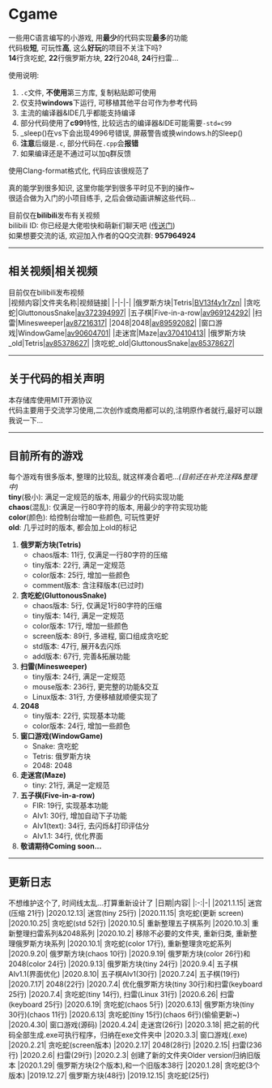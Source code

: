 # Cgame
一些用C语言编写的小游戏, 用**最少**的代码实现**最多**的功能  
代码极**短**, 可玩性**高**, 这么**好玩**的项目不关注下吗?  
**14**行贪吃蛇, **22**行俄罗斯方块, **22**行2048, **24**行扫雷...  

使用说明:
1. `.c`文件, **不使用**第三方库, 复制粘贴即可使用
2. 仅支持**windows**下运行, 可移植其他平台可作为参考代码
3. 主流的编译器&IDE几乎都能支持编译
4. 部分代码使用了**c99**特性, 比较远古的编译器&IDE可能需要`-std=c99`
5. _sleep()在vs下会出现4996号错误, 屏蔽警告或换windows.h的Sleep()
6. **注意**后缀是`.c`, 部分代码在`.cpp`会**报错**
7. 如果编译还是不通过可以加q群反馈

使用Clang-format格式化, 代码应该很规范了

真的能学到很多知识, 这里你能学到很多平时见不到的操作~  
很适合做为入门的小项目练手, 之后会做动画讲解这些代码...

目前仅在**bilibili**发布有关视频  
bilibili ID: 你已经是大佬啦快和萌新们聊天吧 ([传送门](https://space.bilibili.com/345058248))  
如果想要交流的话, 欢迎加入作者的QQ交流群: **957964924**  
* * *
## 相关视频|相关视频
目前仅在bilibili发布视频  
|视频内容|文件夹名称|视频链接|
|-|-|-|
|俄罗斯方块|Tetris|[BV13f4y1r7zn](https://www.bilibili.com/video/BV13f4y1r7zn)|
|贪吃蛇|GluttonousSnake|[av372394997](https://www.bilibili.com/video/av372394997)|
|五子棋|Five-in-a-row|[av969124292](https://www.bilibili.com/video/av969124292)|
|扫雷|Minesweeper|[av87216317](https://www.bilibili.com/video/av87216317/)|
|2048|2048|[av89592082](https://www.bilibili.com/video/av89592082/)|
|窗口游戏|WindowGame|[av90604701](https://www.bilibili.com/video/av90604701/)|
|走迷宫|Maze|[av370410413](https://www.bilibili.com/video/av370410413)|
|俄罗斯方块_old|Tetris|[av85378627](https://www.bilibili.com/video/av85378627/)|
|贪吃蛇_old|GluttonousSnake|[av85378627](https://www.bilibili.com/video/av85378627/)|
* * *
## 关于代码的相关声明
本存储库使用MIT开源协议  
代码主要用于交流学习使用,二次创作或商用都可以的,注明原作者就行,最好可以跟我说一下...  
* * *
## 目前所有的游戏
每个游戏有很多版本, 整理的比较乱, 就这样凑合着吧...*(目前还在补充注释&整理中)*  
**tiny**(极小): 满足一定规范的版本, 用最少的代码实现功能  
**chaos**(混乱): 仅满足一行80字符的版本, 用最少的字符实现功能  
**color**(颜色): 给控制台增加一些颜色, 可玩性更好  
**old**: 几乎过时的版本, 都会加上old的标记  
1. **俄罗斯方块(Tetris)**
    * chaos版本: 11行, 仅满足一行80字符的压缩
    * tiny版本: 22行, 满足一定规范
    * color版本: 25行, 增加一些颜色
    * comment版本: 含注释版本(已过时)
2. **贪吃蛇(GluttonousSnake)**
    * chaos版本: 5行, 仅满足1行80字符的压缩
    * tiny版本: 14行, 满足一定规范
    * color版本: 17行, 增加一些颜色
    * screen版本: 89行, 多进程, 窗口组成贪吃蛇
    * std版本: 47行, 展开&去闪烁
    * add版本: 67行, 完善&拓展功能
3. **扫雷(Minesweeper)**
    * tiny版本: 24行, 满足一定规范
    * mouse版本: 236行, 更完整的功能&交互
    * Linux版本: 31行, 方便移植就顺便实现了
4. **2048**
    * tiny版本: 22行, 实现基本功能
    * color版本: 24行, 增加一些颜色
5. **窗口游戏(WindowGame)**
    * Snake: 贪吃蛇
    * Tetris: 俄罗斯方块
    * 2048: 2048
6. **走迷宫(Maze)**
    * tiny: 21行, 满足一定规范
7. **五子棋(Five-in-a-row)**
    * FIR: 19行, 实现基本功能
    * AIv1: 30行, 增加自动下子功能
    * AIv1(text): 34行, 去闪烁&打印评估分
    * AIv1.1: 34行, 优化界面
8. **敬请期待Coming soon...**
* * *
## 更新日志
不想维护这个了, 时间线太乱...打算重新设计了
|日期|内容|
|:-:|-|
|2021.1.15| 迷宫(压缩 21行)
|2020.12.13| 迷宫(tiny 25行)
|2020.11.15| 贪吃蛇(更新 screen)
|2020.10.25| 贪吃蛇(std 52行)
|2020.10.5| 重新整理五子棋系列
|2020.10.3| 重新整理扫雷系列&2048系列
|2020.10.2| 移除不必要的文件夹, 重新归类, 重新整理俄罗斯方块系列
|2020.10.1| 贪吃蛇(color 17行), 重新整理贪吃蛇系列
|2020.9.20| 俄罗斯方块(chaos 10行)
|2020.9.19| 俄罗斯方块(color 26行)和2048(color 24行)
|2020.9.13| 俄罗斯方块(tiny 24行)
|2020.9.4| 五子棋AIv1.1(界面优化)
|2020.8.10| 五子棋AIv1(30行)
|2020.7.24| 五子棋(19行)
|2020.7.17| 2048(22行)
|2020.7.4| 优化俄罗斯方块(tiny 30行)和扫雷(keyboard 25行)
|2020.7.4| 贪吃蛇(tiny 14行), 扫雷(Linux 31行)
|2020.6.26| 扫雷(keyboard 25行)
|2020.6.19| 贪吃蛇(chaos 5行)
|2020.6.13| 俄罗斯方块(tiny 30行)(chaos 11行)
|2020.6.13| 贪吃蛇(tiny 15行)(chaos 6行)(偷偷更新~)
|2020.4.30| 窗口游戏(源码)
|2020.4.24| 走迷宫(26行)
|2020.3.18| 把之前的代码全部生成.exe可执行程序，归纳在exe文件夹中
|2020.3.3| 窗口游戏(.exe)
|2020.2.21| 贪吃蛇(screen版本)
|2020.2.17| 2048(28行)
|2020.2.15| 扫雷(236行)
|2020.2.6| 扫雷(29行)
|2020.2.3| 创建了新的文件夹Older version归纳旧版本
|2020.1.29| 俄罗斯方块(2个版本),和一个旧版本38行
|2020.1.28| 贪吃蛇(3个版本)
|2019.12.27| 俄罗斯方块(48行)
|2019.12.15| 贪吃蛇(25行)
